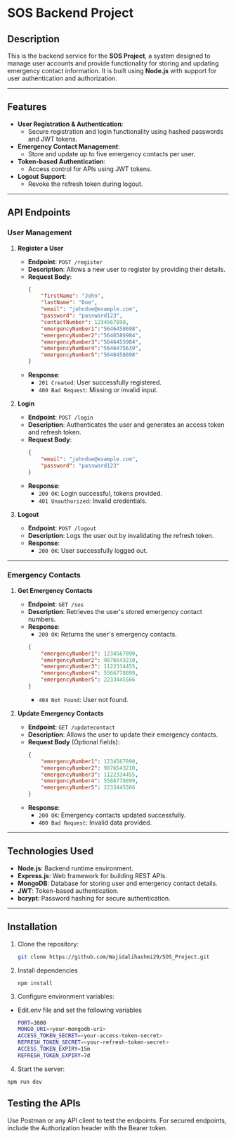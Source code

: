 # SOS Backend Project

## Description
This is the backend service for the **SOS Project**, a system designed to manage user accounts and provide functionality for storing and updating emergency contact information. It is built using **Node.js** with support for user authentication and authorization.

---

## Features
- **User Registration & Authentication**:
  - Secure registration and login functionality using hashed passwords and JWT tokens.
- **Emergency Contact Management**:
  - Store and update up to five emergency contacts per user.
- **Token-based Authentication**:
  - Access control for APIs using JWT tokens.
- **Logout Support**:
  - Revoke the refresh token during logout.

---

## API Endpoints

### User Management
1. **Register a User**
   - **Endpoint**: `POST /register`
   - **Description**: Allows a new user to register by providing their details.
   - **Request Body**:
     ```json
     {
         "firstName": "John",
         "lastName": "Doe",
         "email": "johndoe@example.com",
         "password": "password123",
         "contactNumber": 1234567890,
         "emergencyNumber1":"5646458698",
         "emergencyNumber2":"5646586984",
         "emergencyNumber3":"5646455984",
         "emergencyNumber4":"5646475639",
         "emergencyNumber5":"5646458698"
     }
     ```
   - **Response**:
     - `201 Created`: User successfully registered.
     - `400 Bad Request`: Missing or invalid input.

2. **Login**
   - **Endpoint**: `POST /login`
   - **Description**: Authenticates the user and generates an access token and refresh token.
   - **Request Body**:
     ```json
     {
         "email": "johndoe@example.com",
         "password": "password123"
     }
     ```
   - **Response**:
     - `200 OK`: Login successful, tokens provided.
     - `401 Unauthorized`: Invalid credentials.

3. **Logout**
   - **Endpoint**: `POST /logout`
   - **Description**: Logs the user out by invalidating the refresh token.
   - **Response**:
     - `200 OK`: User successfully logged out.

---

### Emergency Contacts
1. **Get Emergency Contacts**
   - **Endpoint**: `GET /sos`
   - **Description**: Retrieves the user's stored emergency contact numbers.
   - **Response**:
     - `200 OK`: Returns the user's emergency contacts.
     ```json
     {
         "emergencyNumber1": 1234567890,
         "emergencyNumber2": 9876543210,
         "emergencyNumber3": 1122334455,
         "emergencyNumber4": 5566778899,
         "emergencyNumber5": 2233445566
     }
     ```
     - `404 Not Found`: User not found.

2. **Update Emergency Contacts**
   - **Endpoint**: `GET /updatecontact`
   - **Description**: Allows the user to update their emergency contacts.
   - **Request Body** (Optional fields):
     ```json
     {
         "emergencyNumber1": 1234567890,
         "emergencyNumber2": 9876543210,
         "emergencyNumber3": 1122334455,
         "emergencyNumber4": 5566778899,
         "emergencyNumber5": 2233445566
     }
     ```
   - **Response**:
     - `200 OK`: Emergency contacts updated successfully.
     - `400 Bad Request`: Invalid data provided.

---

## Technologies Used
- **Node.js**: Backend runtime environment.
- **Express.js**: Web framework for building REST APIs.
- **MongoDB**: Database for storing user and emergency contact details.
- **JWT**: Token-based authentication.
- **bcrypt**: Password hashing for secure authentication.

---

## Installation
1. Clone the repository:
   ```bash
   git clone https://github.com/Wajidalihashmi29/SOS_Project.git
2. Install dependencies
   ```
   npm install
3. Configure environment variables:

  - Edit.env file and set the following variables
    ```bash
    PORT=3000
    MONGO_URI=<your-mongodb-uri>
    ACCESS_TOKEN_SECRET=<your-access-token-secret>
    REFRESH_TOKEN_SECRET=<your-refresh-token-secret>
    ACCESS_TOKEN_EXPIRY=15m
    REFRESH_TOKEN_EXPIRY=7d
4. Start the server:
  ```
  npm run dev
```
## Testing the APIs
Use Postman or any API client to test the endpoints. For secured endpoints, include the Authorization header with the Bearer token.

    

